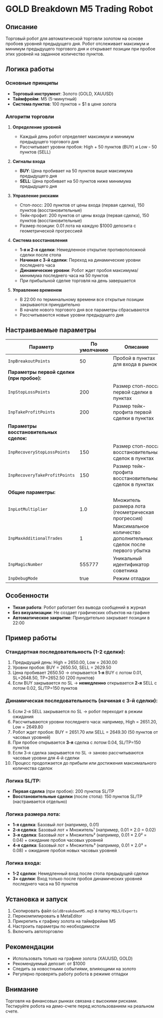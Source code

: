 # GOLD Breakdown M5 Trading Robot

## Описание
Торговый робот для автоматической торговли золотом на основе пробоев уровней предыдущего дня. Робот отслеживает максимум и минимум предыдущего торгового дня и открывает позиции при пробое этих уровней на заданное количество пунктов.

## Логика работы

### Основные принципы
- **Торговый инструмент**: Золото (GOLD, XAUUSD)
- **Таймфрейм**: M5 (5-минутный)
- **Система пунктов**: 100 пунктов = $1 в цене золота

### Алгоритм торговли

1. **Определение уровней**
   - Каждый день робот определяет максимум и минимум предыдущего торгового дня
   - Рассчитывает уровни пробоя: High + 50 пунктов (BUY) и Low - 50 пунктов (SELL)

2. **Сигналы входа**
   - **BUY**: Цена пробивает на 50 пунктов выше максимума предыдущего дня
   - **SELL**: Цена пробивает на 50 пунктов ниже минимума предыдущего дня

3. **Управление рисками**
   - Стоп-лосс: 200 пунктов от цены входа (первая сделка), 150 пунктов (восстановительные)
   - Тейк-профит: 200 пунктов от цены входа (первая сделка), 150 пунктов (восстановительные)
   - Размер позиции: 0.01 лота на каждую $1000 депозита с геометрической прогрессией

4. **Система восстановления**
   - **1-я и 2-я сделки**: Немедленное открытие противоположной сделки после стопа
   - **Начиная с 3-й сделки**: Переход на динамические уровни последнего часа
   - **Динамические уровни**: Робот ждет пробоя максимума/минимума последнего часа на 50 пунктов
   - При прибыльной сделке торговля на день завершается

5. **Управление временем**
   - В 22:00 по терминальному времени все открытые позиции закрываются принудительно
   - В начале нового торгового дня все параметры сбрасываются
   - Рассчитываются новые уровни предыдущего дня

## Настраиваемые параметры

| Параметр | По умолчанию | Описание |
|----------|--------------|----------|
| `InpBreakoutPoints` | 50 | Пробой в пунктах для входа в рынок |
| **Параметры первой сделки (при пробое):** | | |
| `InpStopLossPoints` | 200 | Размер стоп-лосса первой сделки в пунктах |
| `InpTakeProfitPoints` | 200 | Размер тейк-профита первой сделки в пунктах |
| **Параметры восстановительных сделок:** | | |
| `InpRecoveryStopLossPoints` | 150 | Размер стоп-лосса восстановительных сделок в пунктах |
| `InpRecoveryTakeProfitPoints` | 150 | Размер тейк-профита восстановительных сделок в пунктах |
| **Общие параметры:** | | |
| `InpLotMultiplier` | 1.0 | Множитель размера лота (геометрическая прогрессия) |
| `InpMaxAdditionalTrades` | 1 | Максимальное количество дополнительных сделок после первого убытка |
| `InpMagicNumber` | 555777 | Уникальный идентификатор советника |
| `InpDebugMode` | true | Режим отладки |

## Особенности
- **Тихая работа**: Робот работает без вывода сообщений в журнал
- **Без визуализации**: Не создает графических объектов на графике
- **Автоматическое закрытие**: Принудительно закрывает позиции в 22:00

## Пример работы

### Стандартная последовательность (1-2 сделки):
1. Предыдущий день: High = 2650.00, Low = 2630.00
2. Уровни пробоя: BUY = 2650.50, SELL = 2629.50
3. Цена пробивает 2650.50 → открывается **1-я** BUY с лотом 0.01, SL=2648.50, TP=2652.50 (200 пунктов)
4. Если BUY закрывается по SL → **немедленно** открывается **2-я** SELL с лотом 0.02, SL/TP=150 пунктов

### Динамическая последовательность (начиная с 3-й сделки):
5. Если 2-я SELL закрывается по SL → робот переходит в режим ожидания
6. Рассчитываются уровни последнего часа: например, High = 2651.20, Low = 2649.80
7. Робот ждет пробоя: BUY = 2651.70 или SELL = 2649.30 (50 пунктов от часовых уровней)
8. При пробое открывается **3-я** сделка с лотом 0.04, SL/TP=150 пунктов
9. Если 3-я сделка закрывается по SL → заново рассчитываются часовые уровни для 4-й сделки
10. Процесс продолжается до прибыли или достижения максимального количества сделок

### Логика SL/TP:
- **Первая сделка** (при пробое): 200 пунктов SL/TP
- **Восстановительные сделки** (после стопа): 150 пунктов SL/TP (настраивается отдельно)

### Логика размера лота:
- **1-я сделка**: Базовый лот (например, 0.01)
- **2-я сделка**: Базовый лот × Множитель¹ (например, 0.01 × 2.0 = 0.02)
- **3-я сделка**: Базовый лот × Множитель² (например, 0.01 × 2.0² = 0.04) + ожидание пробоя часовых уровней
- **4-я сделка**: Базовый лот × Множитель³ (например, 0.01 × 2.0³ = 0.08) + ожидание пробоя новых часовых уровней

### Логика входа:
- **1-2 сделки**: Немедленный вход после стопа предыдущей сделки
- **3+ сделки**: Вход только после пробоя динамических уровней последнего часа на 50 пунктов

## Установка и запуск
1. Скопировать файл `GoldBreakdownM5.mq5` в папку `MQL5/Experts`
2. Перекомпилировать в MetaEditor
3. Прикрепить к графику золота на таймфрейме M5
4. Настроить параметры по необходимости
5. Включить автоторговлю

## Рекомендации
- Использовать только на графике золота (XAUUSD, GOLD)
- Рекомендуемый депозит: от $1000
- Следить за новостными событиями, влияющими на золото
- Регулярно проверять работу робота в режиме отладки

## Внимание
Торговля на финансовых рынках связана с высокими рисками. Тестируйте робота на демо-счете перед использованием на реальном счете.